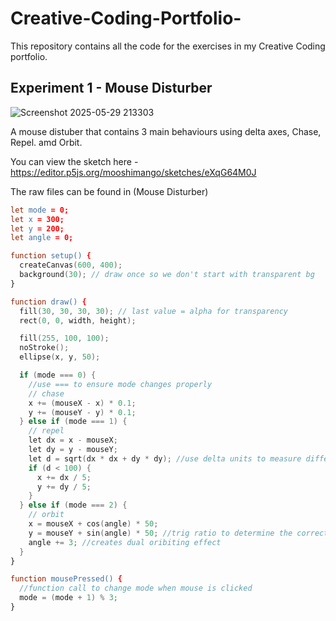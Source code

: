 # Creative-Coding-Portfolio-

This repository contains all the code for the exercises in my Creative Coding portfolio.

## Experiment  1 - Mouse Disturber 

![Screenshot 2025-05-29 213303](https://github.com/user-attachments/assets/0c71d4e2-3d71-4244-aa2d-2b3a79726322)

A mouse distuber that contains 3 main behaviours using delta axes, Chase, Repel. amd Orbit.

You can view the sketch here - https://editor.p5js.org/mooshimango/sketches/eXqG64M0J

The raw files can be found in (Mouse Disturber)

``` l
let mode = 0;
let x = 300;
let y = 200;
let angle = 0;

function setup() {
  createCanvas(600, 400);
  background(30); // draw once so we don't start with transparent bg
}

function draw() {
  fill(30, 30, 30, 30); // last value = alpha for transparency
  rect(0, 0, width, height);

  fill(255, 100, 100);
  noStroke();
  ellipse(x, y, 50);

  if (mode === 0) {
    //use === to ensure mode changes properly
    // chase
    x += (mouseX - x) * 0.1;
    y += (mouseY - y) * 0.1;
  } else if (mode === 1) {
    // repel
    let dx = x - mouseX;
    let dy = y - mouseY;
    let d = sqrt(dx * dx + dy * dy); //use delta units to measure difference multiplying the square root
    if (d < 100) {
      x += dx / 5;
      y += dy / 5;
    }
  } else if (mode === 2) {
    // orbit
    x = mouseX + cos(angle) * 50;
    y = mouseY + sin(angle) * 50; //trig ratio to determine the correct angle
    angle += 3; //creates dual oribiting effect
  }
}

function mousePressed() {
  //function call to change mode when mouse is clicked
  mode = (mode + 1) % 3;
}
```

